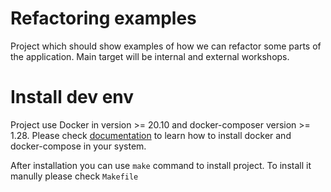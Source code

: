 Refactoring examples
=====================

Project which should show examples of how we can refactor some parts of the application. Main target will be internal and external workshops.

Install dev env
========

Project use Docker in version >= 20.10 and docker-composer version >= 1.28. Please check [documentation](https://docs.docker.com/engine/install/) to learn how to install docker and docker-compose in your system.

After installation you can use `make` command to install project. To install it manully please check `Makefile`

